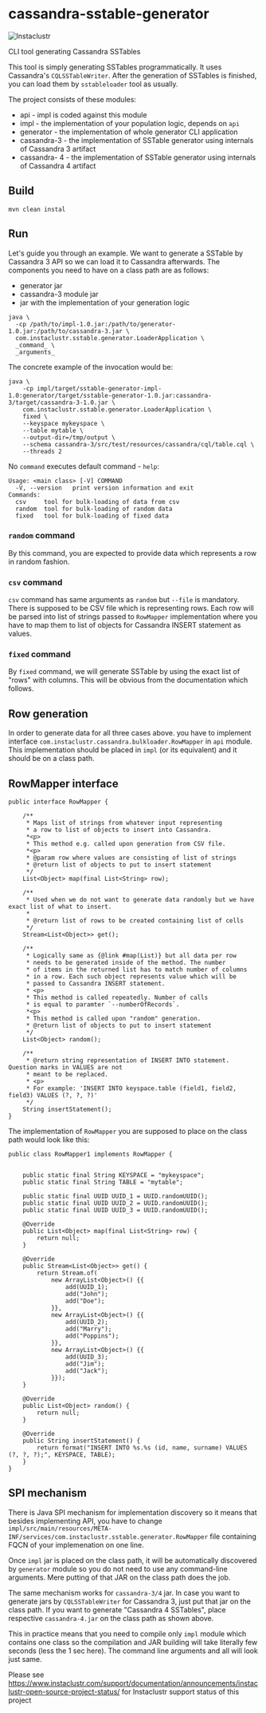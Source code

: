 # cassandra-sstable-generator

![Instaclustr](https://circleci.com/gh/instaclustr/cassandra-sstable-generator.svg?style=svg)

CLI tool generating Cassandra SSTables

This tool is simply generating SSTables programmatically. It uses Cassandra's `CQLSSTableWriter`. 
After the generation of SSTables is finished, you can load them by `sstableloader` tool as usually.

The project consists of these modules:

* api - impl is coded against this module
* impl - the implementation of your population logic, depends on `api`
* generator - the implementation of whole generator CLI application
* cassandra-3 - the implementation of SSTable generator using internals of Cassandra 3 artifact
* cassandra- 4 - the implementation of SSTable generator using internals of Cassandra 4 artifact 

## Build 

`mvn clean instal`

## Run

Let's guide you through an example. We want to generate a SSTable by Cassandra 3 API so we can load it 
to Cassandra afterwards. The components you need to have on a class path are as follows:

* generator jar
* cassandra-3 module jar
* jar with the implementation of your generation logic

```
java \
  -cp /path/to/impl-1.0.jar:/path/to/generator-1.0.jar:/path/to/cassandra-3.jar \
  com.instaclustr.sstable.generator.LoaderApplication \
  _command_ \
  _arguments_
```

The concrete example of the invocation would be:

```
java \
    -cp impl/target/sstable-generator-impl-1.0:generator/target/sstable-generator-1.0.jar:cassandra-3/target/cassandra-3-1.0.jar \
    com.instaclustr.sstable.generator.LoaderApplication \
    fixed \
    --keyspace mykeyspace \
    --table mytable \
    --output-dir=/tmp/output \
    --schema cassandra-3/src/test/resources/cassandra/cql/table.cql \
    --threads 2
```

No `command` executes default command - `help`:

```
Usage: <main class> [-V] COMMAND
  -V, --version   print version information and exit
Commands:
  csv     tool for bulk-loading of data from csv
  random  tool for bulk-loading of random data
  fixed   tool for bulk-loading of fixed data
```

### `random` command

By this command, you are expected to provide data which represents a row in random fashion.

### `csv` command

`csv` command has same arguments as `random` but `--file` is mandatory. There is supposed to be CSV file which 
is representing rows. Each row will be parsed into list of strings passed to `RowMapper` implementation where you 
have to map them to list of objects for Cassandra INSERT statement as values.

### `fixed` command 

By `fixed` command, we will generate SSTable by using the exact list of "rows" with columns. This 
will be obvious from the documentation which follows. 

## Row generation

In order to generate data for all three cases above. you have to implement interface 
`com.instaclustr.cassandra.bulkloader.RowMapper` in `api` module. This implementation should 
be placed in `impl` (or its equivalent) and it should be on a class path.

## RowMapper interface

```
public interface RowMapper {

    /**
     * Maps list of strings from whatever input representing
     * a row to list of objects to insert into Cassandra.
     *<p>
     * This method e.g. called upon generation from CSV file.
     *<p>
     * @param row where values are consisting of list of strings
     * @return list of objects to put to insert statement
     */
    List<Object> map(final List<String> row);

    /**
     * Used when we do not want to generate data randomly but we have exact list of what to insert.
     *
     * @return list of rows to be created containing list of cells
     */
    Stream<List<Object>> get();

    /**
     * Logically same as {@link #map(List)} but all data per row
     * needs to be generated inside of the method. The number
     * of items in the returned list has to match number of columns
     * in a row. Each such object represents value which will be
     * passed to Cassandra INSERT statement.
     * <p>
     * This method is called repeatedly. Number of calls
     * is equal to paramter `--numberOfRecords`.
     *<p>
     * This method is called upon "random" generation.
     * @return list of objects to put to insert statement
     */
    List<Object> random();

    /**
     * @return string representation of INSERT INTO statement. Question marks in VALUES are not
     * meant to be replaced.
     * <p>
     * For example: 'INSERT INTO keyspace.table (field1, field2, field3) VALUES (?, ?, ?)'
     */
    String insertStatement();
}
```

The implementation of `RowMapper` you are supposed to place on the class path would look like this:

```
public class RowMapper1 implements RowMapper {


    public static final String KEYSPACE = "mykeyspace";
    public static final String TABLE = "mytable";

    public static final UUID UUID_1 = UUID.randomUUID();
    public static final UUID UUID_2 = UUID.randomUUID();
    public static final UUID UUID_3 = UUID.randomUUID();

    @Override
    public List<Object> map(final List<String> row) {
        return null;
    }

    @Override
    public Stream<List<Object>> get() {
        return Stream.of(
            new ArrayList<Object>() {{
                add(UUID_1);
                add("John");
                add("Doe");
            }},
            new ArrayList<Object>() {{
                add(UUID_2);
                add("Marry");
                add("Poppins");
            }},
            new ArrayList<Object>() {{
                add(UUID_3);
                add("Jim");
                add("Jack");
            }});
    }

    @Override
    public List<Object> random() {
        return null;
    }

    @Override
    public String insertStatement() {
        return format("INSERT INTO %s.%s (id, name, surname) VALUES (?, ?, ?);", KEYSPACE, TABLE);
    }
}
```

## SPI mechanism

There is Java SPI mechanism for implementation discovery so it means that besides implementing API,
you have to change `impl/src/main/resources/META-INF/services/com.instaclustr.sstable.generator.RowMapper` 
file containing FQCN of your implemenation on one line.

Once `impl` jar is placed on the class path, it will be automatically discovered by `generator` module so 
you do not need to use any command-line arguments. Mere putting of that JAR on the class path does the job.

The same mechanism works for `cassandra-3/4` jar. In case you want to generate jars by `CQLSSTableWriter` 
for Cassandra 3, just put that jar on the class path. If you want to generate "Cassandra 4 SSTables", place 
respective `cassandra-4.jar` on the class path as shown above.

This in practice means that you need to compile only `impl` module which contains one class so the compilation 
and JAR building will take literally few seconds (less the 1 sec here). The command line arguments and all will look 
just same.

Please see https://www.instaclustr.com/support/documentation/announcements/instaclustr-open-source-project-status/ for Instaclustr support status of this project

